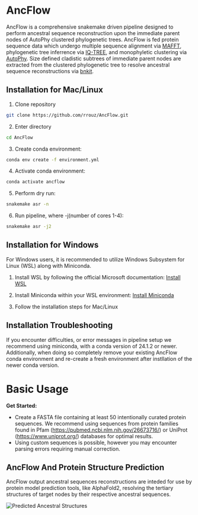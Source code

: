# AncFlow
AncFlow is a comprehensive snakemake driven pipeline designed to perform ancestral sequence reconstruction upon the immediate parent nodes of AutoPhy clustered phylogenetic trees. AncFlow is fed protein sequence data which undergo multiple sequence alignment via [MAFFT](https://github.com/GSLBiotech/mafft), phylogenetic tree inferrence via [IQ-TREE](https://github.com/iqtree/iqtree2), and monophyletic clustering via [AutoPhy](https://github.com/aortizsax/autophy). Size defined cladistic subtrees of immediate parent nodes are extracted from the clustered phylogenetic tree to resolve ancestral sequence reconstructions via [bnkit](https://github.com/bodenlab/bnkit).

## Installation for Mac/Linux
1. Clone repository
```bash
git clone https://github.com/rrouz/AncFlow.git
```

2. Enter directory
```bash
cd AncFlow
```

3. Create conda environment:
```bash
conda env create -f environment.yml
```

4. Activate conda environment:
```bash
conda activate ancflow
```

5. Perform dry run:
```bash
snakemake asr -n
```

6. Run pipeline, where -j(number of cores 1-4):
```bash
snakemake asr -j2
```

## Installation for Windows
For Windows users, it is recommended to utilize Windows Subsystem for Linux (WSL) along with Miniconda. 


1. Install WSL by following the official Microsoft documentation: [Install WSL](https://docs.microsoft.com/en-us/windows/wsl/install)

2. Install Miniconda within your WSL environment: [Install Miniconda](https://conda.io/projects/conda/en/latest/user-guide/install/windows.html)

3. Follow the installation steps for Mac/Linux


## Installation Troubleshooting
If you encounter difficulties, or error messages in pipeline setup we recommend using miniconda, with a conda version of 24.1.2 or newer. Additionally, when doing so completely remove your existing AncFlow conda environment and re-create a fresh environment after instllation of the newer conda version. 

# Basic Usage

**Get Started:**

* Create a FASTA file containing at least 50 intentionally curated protein sequences. We recommend using sequences from protein families found in Pfam (https://pubmed.ncbi.nlm.nih.gov/26673716/) or UniProt (https://www.uniprot.org/) databases for optimal results.
* Using custom sequences is possible, however you may encounter parsing errors requiring manual correction.

## AncFlow And Protein Structure Prediction
AncFlow output ancestral sequences reconstructions are inteded for use by protein model prediction tools, like AlphaFold2, resolving the tertiary  structures of target nodes by their respective ancestral sequences.

![Predicted Ancestral Structures](https://previews.dropbox.com/p/thumb/ACNo3FJEo04EDbVirA7hNwYPVw_bRTQiyhVfqO74IBzn-YrpJbAS1ZTaM54RNWYKQ-uBXEMRCkKdYvOW35xjs9GN_xxbcCj4FTlvNx7ZJGkqQw4omEeAR91PhV0u9NLBig08LPTIV99LyyN383-Fa8_wmhlT0fY72rD-5fretunxV4IJpMooVZEbSSBhYmvzEZnvME9Mu58eGgv1awmPcPkR_bveU0ULb6WuTyLlqnXQ8kss0qBPgLif5I3U0u1icnTsd1ECGyB_oJGRtRpCK_zv7XWfintnSTu_fWp2FB-udaN3i50DqmN64D_zjURFWkMDMH7Pz0rjMxAtaea1Pz4ZYlpt5BkXGmjP1ZG779t4fLQvS2Ue5P9LsKM5qzV6pPk1BykHqUoWf7VBTA5bgVVXObVTMCylYzv9UZfzazZYZKR9WAeIU-ZACTClBe-IPdoNUdenCALInEdGsJaW7o20WtPx0HiPX5FU6a_pY2DituaQcqV2qA_pNf8FDQSWA-CE-PP0taYizHieA7dU0IPDOAjy2v_Jzlm9yCGCD3lFNaKJZFUvKPXjqcYrWzQDRY-GOyjTQ5GiKUImhHWku49rf8JE3E7fUFiKj5Ur-_9mXKras8REuOxFxf-hKFrE9gpbgBhBAiaaaDwrsLDx8NrtuEclJxqvjc2iw6m6BeidgcxwxJa2DQ1NnrGTNYRxvrlw5LVU5jwGYuhq-ZjFM6MQaNHt6AdyXAkMmIzp4LF6JiIKCJCMTHmtEXABxKkMqyMeMzJuKVKZohMc5WCym-nVBDfZQOYSNKxAFIK4FunJvvWcHzw9LFxLAdyQg3hQKFHW6UIi1APgysoY9gTihp4qY74icb8C3zHEBJgxReNvpErYrXoxn5gXQLrSyn_gMWZ9RIxn3-ufaQFJtrn8nRaP9qz5HurdtXTX5Xof4k3trDB5JIdC89bBT4iFbgpB-cdLOw69DUdeAq-E-5fUKbVss66oGgDXNU7rzlm53-tHM65wHPcix01P8ABhMri6rBBdGllpQvjq77YUSzNlQK_RhmLlkIHgqf9TMhAIHKa2Lg/p.gif)



